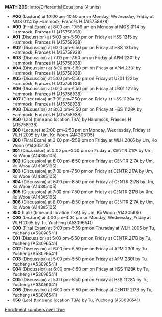 **MATH 20D**: Intro/Differential Equations (4 units)

- **A00** (Lecture) at 10:00 am–10:50 am on Monday, Wednesday, Friday at MOS 0114 by Hammock, Frances H (A15758938)
- **A00** (Final Exam) at 8:00 am–10:59 am on Monday at MOS 0114 by Hammock, Frances H (A15758938)
- **A01** (Discussion) at 5:00 pm–5:50 pm on Friday at HSS 1315 by Hammock, Frances H (A15758938)
- **A02** (Discussion) at 6:00 pm–6:50 pm on Friday at HSS 1315 by Hammock, Frances H (A15758938)
- **A03** (Discussion) at 7:00 pm–7:50 pm on Friday at APM 2301 by Hammock, Frances H (A15758938)
- **A04** (Discussion) at 8:00 pm–8:50 pm on Friday at APM 2301 by Hammock, Frances H (A15758938)
- **A05** (Discussion) at 5:00 pm–5:50 pm on Friday at U301 122 by Hammock, Frances H (A15758938)
- **A06** (Discussion) at 6:00 pm–6:50 pm on Friday at U301 122 by Hammock, Frances H (A15758938)
- **A07** (Discussion) at 7:00 pm–7:50 pm on Friday at HSS 1128A by Hammock, Frances H (A15758938)
- **A08** (Discussion) at 8:00 pm–8:50 pm on Friday at HSS 1128A by Hammock, Frances H (A15758938)
- **A50** (Lab) (time and location TBA) by Hammock, Frances H (A15758938)
- **B00** (Lecture) at 2:00 pm–2:50 pm on Monday, Wednesday, Friday at WLH 2005 by Um, Ko Woon (A14305105)
- **B00** (Final Exam) at 3:00 pm–5:59 pm on Friday at WLH 2005 by Um, Ko Woon (A14305105)
- **B01** (Discussion) at 5:00 pm–5:50 pm on Friday at CENTR 217A by Um, Ko Woon (A14305105)
- **B02** (Discussion) at 6:00 pm–6:50 pm on Friday at CENTR 217A by Um, Ko Woon (A14305105)
- **B03** (Discussion) at 7:00 pm–7:50 pm on Friday at CENTR 217A by Um, Ko Woon (A14305105)
- **B04** (Discussion) at 8:00 pm–8:50 pm on Friday at CENTR 217B by Um, Ko Woon (A14305105)
- **B05** (Discussion) at 7:00 pm–7:50 pm on Friday at CENTR 217B by Um, Ko Woon (A14305105)
- **B06** (Discussion) at 8:00 pm–8:50 pm on Friday at CENTR 217A by Um, Ko Woon (A14305105)
- **B50** (Lab) (time and location TBA) by Um, Ko Woon (A14305105)
- **C00** (Lecture) at 4:00 pm–4:50 pm on Monday, Wednesday, Friday at WLH 2005 by Tu, Yucheng (A53096541)
- **C00** (Final Exam) at 3:00 pm–5:59 pm on Thursday at WLH 2005 by Tu, Yucheng (A53096541)
- **C01** (Discussion) at 5:00 pm–5:50 pm on Friday at CENTR 217B by Tu, Yucheng (A53096541)
- **C02** (Discussion) at 6:00 pm–6:50 pm on Friday at APM 2301 by Tu, Yucheng (A53096541)
- **C03** (Discussion) at 5:00 pm–5:50 pm on Friday at APM 2301 by Tu, Yucheng (A53096541)
- **C04** (Discussion) at 6:00 pm–6:50 pm on Friday at HSS 1128A by Tu, Yucheng (A53096541)
- **C05** (Discussion) at 5:00 pm–5:50 pm on Friday at HSS 1128A by Tu, Yucheng (A53096541)
- **C06** (Discussion) at 6:00 pm–6:50 pm on Friday at CENTR 217B by Tu, Yucheng (A53096541)
- **C50** (Lab) (time and location TBA) by Tu, Yucheng (A53096541)

[Enrollment numbers over time](./MATH20D.tsv)
